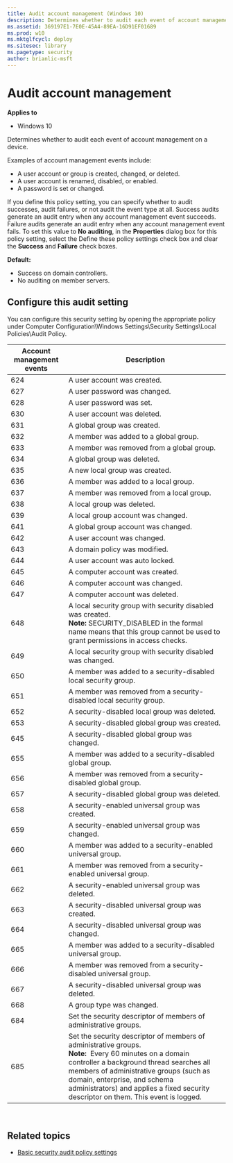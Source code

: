 ```yaml
---
title: Audit account management (Windows 10)
description: Determines whether to audit each event of account management on a device.
ms.assetid: 369197E1-7E0E-45A4-89EA-16D91EF01689
ms.prod: w10
ms.mktglfcycl: deploy
ms.sitesec: library
ms.pagetype: security
author: brianlic-msft
---
```


# Audit account management

**Applies to**
-   Windows 10

Determines whether to audit each event of account management on a device.

Examples of account management events include:

-   A user account or group is created, changed, or deleted.
-   A user account is renamed, disabled, or enabled.
-   A password is set or changed.

If you define this policy setting, you can specify whether to audit successes, audit failures, or not audit the event type at all. Success audits generate an audit entry when any account management event succeeds. Failure audits generate an audit entry when any account management event fails. To 
set this value to **No auditing**, in the **Properties** dialog box for this policy setting, select the Define these policy settings check box and clear the **Success** and **Failure** check boxes.

**Default:**

-   Success on domain controllers.
-   No auditing on member servers.

## Configure this audit setting

You can configure this security setting by opening the appropriate policy under Computer Configuration\\Windows Settings\\Security Settings\\Local Policies\\Audit Policy.

| Account management events | Description |
| - | - |
| 624 | A user account was created.| 
| 627 | A user password was changed.| 
| 628 | A user password was set. |
| 630 | A user account was deleted.| 
| 631 | A global group was created. |
| 632 | A member was added to a global group.| 
| 633 | A member was removed from a global group.| 
| 634 | A global group was deleted. |
| 635 | A new local group was created.| 
| 636 | A member was added to a local group.| 
| 637 | A member was removed from a local group.| 
| 638 | A local group was deleted. |
| 639 | A local group account was changed.| 
| 641 | A global group account was changed.| 
| 642 | A user account was changed. |
| 643 | A domain policy was modified. | 
| 644 | A user account was auto locked. | 
| 645 | A computer account was created.  |
| 646 | A computer account was changed.  |
| 647 | A computer account was deleted.  |
| 648 | A local security group with security disabled was created.<br>**Note:**  SECURITY_DISABLED in the formal name means that this group cannot be used to grant permissions in access checks. | |
| 649 | A local security group with security disabled was changed.  |
| 650 | A member was added to a security-disabled local security group. | 
| 651 | A member was removed from a security-disabled local security group. | 
| 652 | A security-disabled local group was deleted. | 
| 653 | A security-disabled global group was created.  |
| 645 | A security-disabled global group was changed.  |
| 655 | A member was added to a security-disabled global group. | 
| 656 | A member was removed from a security-disabled global group. | 
| 657 | A security-disabled global group was deleted. | 
| 658 | A security-enabled universal group was created.  |
| 659 | A security-enabled universal group was changed. | 
| 660 | A member was added to a security-enabled universal group. | 
| 661 | A member was removed from a security-enabled universal group. | 
| 662 | A security-enabled universal group was deleted. | 
| 663 | A security-disabled universal group was created. | 
| 664 | A security-disabled universal group was changed. | 
| 665 | A member was added to a security-disabled universal group. | 
| 666 | A member was removed from a security-disabled universal group. | 
| 667 | A security-disabled universal group was deleted. | 
| 668 | A group type was changed. | 
| 684 | Set the security descriptor of members of administrative groups. | 
| 685 | Set the security descriptor of members of administrative groups.<br>**Note:**  Every 60 minutes on a domain controller a background thread searches all members of administrative groups (such as domain, enterprise, and schema administrators) and applies a fixed security descriptor on them. This event is logged.|
 
## Related topics

- [Basic security audit policy settings](basic-security-audit-policy-settings.md)
 
 

